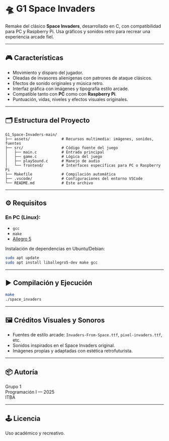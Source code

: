 # 🛸 G1 Space Invaders

Remake del clásico **Space Invaders**, desarrollado en C, con compatibilidad para PC y Raspberry Pi. Usa gráficos y sonidos retro para recrear una experiencia arcade fiel.

---

## 🎮 Características

- Movimiento y disparo del jugador.
- Oleadas de invasores alienígenas con patrones de ataque clásicos.
- Efectos de sonido originales y música retro.
- Interfaz gráfica con imágenes y tipografía estilo arcade.
- Compatible tanto con **PC** como con **Raspberry Pi**.
- Puntuación, vidas, niveles y efectos visuales originales.

---

## 🗂️ Estructura del Proyecto

```
G1_Space-Invaders-main/
├── assets/              # Recursos multimedia: imágenes, sonidos, fuentes
├── src/                 # Código fuente del juego
│   ├── main.c           # Entrada principal
│   ├── game.c           # Lógica del juego
│   ├── playSound.c      # Manejo de audio
│   └── frontend/        # Interfaces específicas para PC o Raspberry Pi
├── Makefile             # Compilación automática
├── .vscode/             # Configuraciones del entorno VSCode
└── README.md            # Este archivo
```

---

## ⚙️ Requisitos

### En PC (Linux):
- `gcc`
- `make`
- [Allegro 5](https://liballeg.org/)

Instalación de dependencias en Ubuntu/Debian:

```bash
sudo apt update
sudo apt install liballegro5-dev make gcc
```

---

## ▶️ Compilación y Ejecución

```bash
make
./space_invaders
```

---

## 🖼️ Créditos Visuales y Sonoros

- Fuentes de estilo arcade: `Invaders-From-Space.ttf`, `pixel-invaders.ttf`, etc.
- Sonidos inspirados en el Space Invaders original.
- Imágenes propias y adaptadas con estética retrofuturista.

---

## 📦 Autoría

Grupo 1  
Programación I — 2025  
ITBA

---

## 🕹️ Licencia

Uso académico y recreativo.
